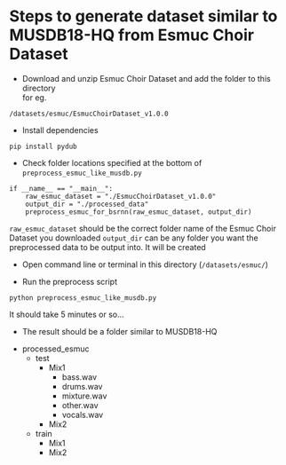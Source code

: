 # Steps to generate dataset similar to MUSDB18-HQ from Esmuc Choir Dataset

* Download and unzip Esmuc Choir Dataset and add the folder to this directory  
for eg.
```
/datasets/esmuc/EsmucChoirDataset_v1.0.0
```

* Install dependencies
```
pip install pydub
```

* Check folder locations specified at the bottom of `preprocess_esmuc_like_musdb.py`

```
if __name__ == "__main__":
    raw_esmuc_dataset = "./EsmucChoirDataset_v1.0.0"
    output_dir = "./processed_data"
    preprocess_esmuc_for_bsrnn(raw_esmuc_dataset, output_dir)
```

`raw_esmuc_dataset` should be the correct folder name of the Esmuc Choir Dataset you downloaded
`output_dir` can be any folder you want the preprocessed data to be output into. It will be created

* Open command line or terminal in this directory (`/datasets/esmuc/`)

* Run the preprocess script
```
python preprocess_esmuc_like_musdb.py
```

It should take 5 minutes or so...
* The result should be a folder similar to MUSDB18-HQ
- processed_esmuc
  - test
    - Mix1
      - bass.wav
      - drums.wav
      - mixture.wav
      - other.wav
      - vocals.wav
    - Mix2
  - train
    - Mix1
    - Mix2



